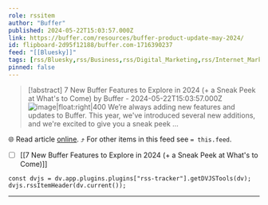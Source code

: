 ```yaml
---
role: rssitem
author: "Buffer"
published: 2024-05-22T15:03:57.000Z
link: https://buffer.com/resources/buffer-product-update-may-2024/
id: flipboard-2d95f12188/buffer.com-1716390237
feed: "[[Bluesky]]"
tags: [rss/Bluesky,rss/Business,rss/Digital_Marketing,rss/Internet_Marketing,rss/Viral_Marketing]
pinned: false
---
```


> [!abstract] 7 New Buffer Features to Explore in 2024 (+ a Sneak Peek at What's to Come) by Buffer - 2024-05-22T15:03:57.000Z
> ![image|float:right|400](https://ic-cdn.flipboard.com/buffer.com/7295abec9d6cdb75b6d8e351974c1b331cafe126/_xlarge.png) We’re always adding new features and updates to Buffer. This year, we've introduced several new additions, and we're excited to give you a sneak peek …

🌐 Read article [online](https://buffer.com/resources/buffer-product-update-may-2024/). ⤴ For other items in this feed see `= this.feed`.

- [ ] [[7 New Buffer Features to Explore in 2024 (+ a Sneak Peek at What's to Come)]]

~~~dataviewjs
const dvjs = dv.app.plugins.plugins["rss-tracker"].getDVJSTools(dv);
dvjs.rssItemHeader(dv.current());
~~~

- - -
